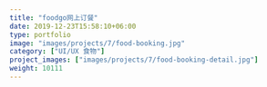 ```yaml
---
title: "foodgo网上订餐"
date: 2019-12-23T15:58:10+06:00
type: portfolio
image: "images/projects/7/food-booking.jpg"
category: ["UI/UX 食物"]
project_images: ["images/projects/7/food-booking-detail.jpg"]
weight: 10111
---
```

